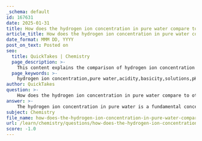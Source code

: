 ```yaml
---
_schema: default
id: 167631
date: 2025-01-31
title: How does the hydrogen ion concentration in pure water compare to other solutions?
article_title: How does the hydrogen ion concentration in pure water compare to other solutions?
date_format: MMM DD, YYYY
post_on_text: Posted on
seo:
  title: QuickTakes | Chemistry
  page_description: >-
    This content explains the comparison of hydrogen ion concentration in pure water with other solutions like orange juice and bleach, illustrating concepts of acidity and basicity along with the pH scale.
  page_keywords: >-
    hydrogen ion concentration,pure water,acidity,basicity,solutions,pH scale,auto-ionization,orange juice,bleach,hydronium ions,hydroxide ions,logarithmic scale,acidic solutions,basic solutions
author: QuickTakes
question: >-
    How does the hydrogen ion concentration in pure water compare to other solutions?
answer: >-
    The hydrogen ion concentration in pure water is a fundamental concept in understanding acidity and basicity in solutions. At 25 degrees Celsius, the concentration of hydronium ions (H₃O⁺) in pure water is approximately $1 \times 10^{-7}$ molar. This concentration arises from the auto-ionization of water, where water molecules dissociate into hydronium and hydroxide ions (OH⁻).\n\nWhen comparing the hydrogen ion concentration of pure water to other solutions, we observe significant differences:\n\n1. **Pure Water**: \n   - Hydrogen Ion Concentration: $1 \times 10^{-7}$ M\n   - pH: 7 (neutral)\n\n2. **Orange Juice**: \n   - Hydrogen Ion Concentration: Approximately $1 \times 10^{-4}$ M\n   - pH: 4 (acidic)\n   - This indicates that orange juice is significantly more acidic than pure water, with a hydrogen ion concentration that is 1,000 times greater.\n\n3. **Bleach**: \n   - Hydrogen Ion Concentration: Approximately $1 \times 10^{-12}$ M\n   - pH: 12 (basic)\n   - Bleach is much more basic than pure water, with a hydrogen ion concentration that is 100,000 times lower.\n\n### Summary of Comparison:\n- **Acidic Solutions** (like orange juice) have a higher hydrogen ion concentration and lower pH values.\n- **Basic Solutions** (like bleach) have a lower hydrogen ion concentration and higher pH values.\n\nThe pH scale, which is logarithmic, allows for a more convenient representation of hydrogen ion concentration. The relationship between pH and hydrogen ion concentration is given by the formula:\n\n$$\n\text{pH} = -\log_{10}[\text{H}^+]\n$$\n\nThis means that each unit change in pH represents a tenfold change in hydrogen ion concentration. Thus, understanding the hydrogen ion concentration in pure water compared to other solutions is crucial for grasping the concepts of acidity and basicity in chemistry.
subject: Chemistry
file_name: how-does-the-hydrogen-ion-concentration-in-pure-water-compare-to-other-solutions.md
url: /learn/chemistry/questions/how-does-the-hydrogen-ion-concentration-in-pure-water-compare-to-other-solutions
score: -1.0
---
```


&nbsp;